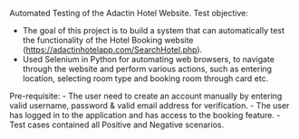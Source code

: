 Automated Testing of the Adactin Hotel Website.
Test objective: 
- The goal of this project is to build a system that can automatically test the functionality of the Hotel Booking website (https://adactinhotelapp.com/SearchHotel.php).
- Used Selenium in Python for automating web browsers, to navigate through the website and perform various actions, such as entering location, selecting room type and booking room through card etc.

Pre-requisite:
﻿﻿﻿- The user need to create an account manually by entering valid username, password & valid email address for verification.
﻿﻿﻿- The user has logged in to the application and has access to the booking feature.
﻿﻿﻿- Test cases contained all Positive and Negative scenarios.
